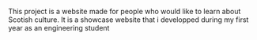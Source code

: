 This project is a website made for people who would like to learn about Scotish culture. It is a showcase website that i developped during my first year as an engineering student
